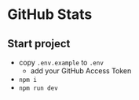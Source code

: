 # GitHub Stats
## Start project
* copy `.env.example` to `.env`
  * add your GitHub Access Token
* `npm i`
* `npm run dev`
